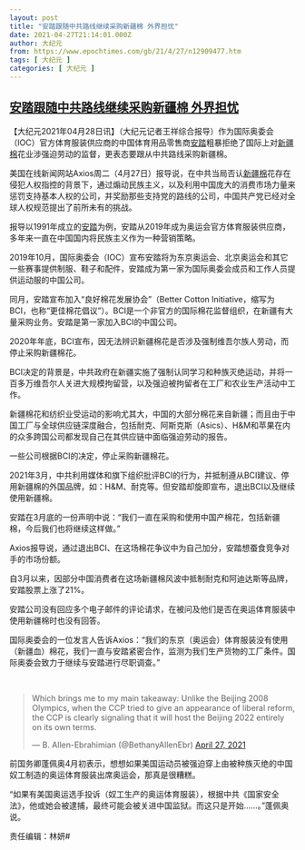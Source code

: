 ```yaml
---
layout: post
title: "安踏跟随中共路线继续采购新疆棉 外界担忧"
date: 2021-04-27T21:14:01.000Z
author: 大纪元
from: https://www.epochtimes.com/gb/21/4/27/n12909477.htm
tags: [ 大纪元 ]
categories: [ 大纪元 ]
---
```

<!--1619558041000-->
[安踏跟随中共路线继续采购新疆棉 外界担忧](https://www.epochtimes.com/gb/21/4/27/n12909477.htm)
------

<div>
<p>【大纪元2021年04月28日讯】（大纪元记者王祥综合报导）作为国际奥委会（IOC）官方体育服装供应商的中国体育用品零售商<a href="https://www.epochtimes.com/gb/tag/%E5%AE%89%E8%B8%8F.html">安踏</a>粗暴拒绝了国际上对<a href="https://www.epochtimes.com/gb/tag/%E6%96%B0%E7%96%86%E6%A3%89.html">新疆棉</a>花业涉强迫劳动的监督，更表态要跟从中共路线采购新疆棉。</p><p>美国在线新闻网站Axios周二（4月27日）报导说，在中共当局否认<a href="https://www.epochtimes.com/gb/tag/%E6%96%B0%E7%96%86%E6%A3%89.html">新疆棉</a>花存在侵犯人权指控的背景下，通过煽动民族主义，以及利用中国庞大的消费市场力量来惩罚支持基本人权的公司，并奖励那些支持党的路线的公司，中国共产党已经对全球人权规范提出了前所未有的挑战。</p><p>报导以1991年成立的<a href="https://www.epochtimes.com/gb/tag/%E5%AE%89%E8%B8%8F.html">安踏</a>为例，安踏从2019年成为奥运会官方体育服装供应商，多年来一直在中国国内将民族主义作为一种营销策略。</p><p>2019年10月，国际奥委会（IOC）宣布安踏将为东京奥运会、北京奥运会和其它一些赛事提供制服、鞋子和配件，安踏成为第一家为国际奥委会成员和工作人员提供运动服的中国公司。</p><p>同月，安踏宣布加入“良好棉花发展协会”（Better Cotton Initiative，缩写为BCI，也称“更佳棉花倡议”）。BCI是一个非官方的国际棉花监督组织，在新疆有大量采购业务。安踏是第一家加入BCI的中国公司。</p><p>2020年年底，BCI宣布，因无法辨识新疆棉花是否涉及强制维吾尔族人劳动，而停止采购新疆棉花。</p><p>BCI决定的背景是，中共政府在新疆实施了强制认同学习和种族灭绝运动，并将一百多万维吾尔人关进大规模拘留营，以及强迫被拘留者在工厂和农业生产活动中工作。</p><p>新疆棉花和纺织业受运动的影响尤其大，中国的大部分棉花来自新疆；而且由于中国工厂与全球供应链深度融合，包括耐克、阿斯克斯（Asics）、H&amp;M和苹果在内的众多跨国公司都发现自己在其供应链中面临强迫劳动的报告。</p><p>一些公司根据BCI的决定，停止采购新疆棉花。</p><p>2021年3月，中共利用媒体和旗下组织批评BCI的行为，并抵制遵从BCI建议、停用新疆棉的外国品牌，如：H&amp;M、耐克等。但安踏却旋即宣布，退出BCI以及继续使用新疆棉。</p><p>安踏在3月底的一份声明中说：“我们一直在采购和使用中国产棉花，包括新疆棉，今后我们也将继续这样做。”</p><p>Axios报导说，通过退出BCI、在这场棉花争议中为自己加分，安踏想蚕食竞争对手的市场份额。</p><p>自3月以来，因部分中国消费者在这场新疆棉风波中抵制耐克和阿迪达斯等品牌，安踏股票上涨了21%。</p><p>安踏公司没有回应多个电子邮件的评论请求，在被问及他们是否在奥运体育服装中使用新疆棉时也没有回答。</p><p>国际奥委会的一位发言人告诉Axios：“我们的东京（奥运会）体育服装没有使用（新疆血）棉花，我们一直与安踏紧密合作，监测为我们生产货物的工厂条件。国际奥委会致力于继续与安踏进行尽职调查。”</p></p><p>&nbsp;</p><blockquote class="twitter-tweet"><p dir="ltr" lang="en">Which brings me to my main takeaway: Unlike the Beijing 2008 Olympics, when the CCP tried to give an appearance of liberal reform, the CCP is clearly signaling that it will host the Beijing 2022 entirely on its own terms.</p><p>— B. Allen-Ebrahimian (@BethanyAllenEbr) <a href="https://twitter.com/BethanyAllenEbr/status/1387099791918776323?ref_src=twsrc%5Etfw">April 27, 2021</a></p></blockquote><p><script async src="https://platform.twitter.com/widgets.js" charset="utf-8"></script><p>前国务卿蓬佩奥4月初表示，想想如果美国运动员被强迫穿上由被种族灭绝的中国奴工制造的奥运体育服装出席奥运会，那真是很糟糕。</p><p>“如果有美国奥运选手投诉（奴工生产的奥运体育服装），根据中共《国家安全法》，他或她会被逮捕，最终可能会被关进中国监狱。而这只是开始……。”蓬佩奥说。</p><p>责任编辑：林妍#</p>
</div>
